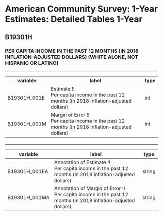 # American Community Survey: 1-Year Estimates: Detailed Tables 1-Year

## B19301H

### PER CAPITA INCOME IN THE PAST 12 MONTHS (IN 2018 INFLATION-ADJUSTED DOLLARS) (WHITE ALONE, NOT HISPANIC OR LATINO)

___

| variable | label | type |
| ----- | ----- | ----- |
| B19301H_001E | Estimate !!<br>Per capita income in the past 12 months (in 2018 inflation-adjusted dollars) | int |
| B19301H_001M | Margin of Error !!<br>Per capita income in the past 12 months (in 2018 inflation-adjusted dollars) | int |
### 

___

| variable | label | type |
| ----- | ----- | ----- |
| B19301H_001EA | Annotation of Estimate !!<br>Per capita income in the past 12 months (in 2018 inflation-adjusted dollars) | string |
| B19301H_001MA | Annotation of Margin of Error !!<br>Per capita income in the past 12 months (in 2018 inflation-adjusted dollars) | string |

